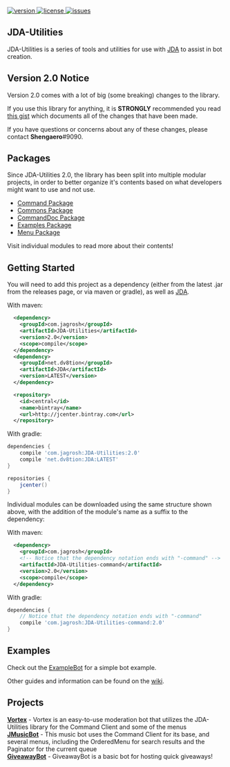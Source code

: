 [version]: https://api.bintray.com/packages/jagrosh/maven/JDA-Utilities/images/download.svg
[download]: https://bintray.com/jagrosh/maven/JDA-Utilities/_latestVersion
[license]: https://img.shields.io/badge/License-Apache%202.0-lightgrey.svg
[issues]: https://img.shields.io/github/issues/JDA-Applications/JDA-Utilities.svg 
[issueslink]: https://github.com/JDA-Applications/JDA-Utilities/issues

[ ![version][] ][download]
[ ![license][] ](https://github.com/JDA-Applications/JDA-Utilities/tree/master/LICENSE)
[ ![issues][] ][issueslink]

## JDA-Utilities
JDA-Utilities is a series of tools and utilities for use with [JDA](https://github.com/DV8FromTheWorld/JDA) 
to assist in bot creation.

## Version 2.0 Notice
Version 2.0 comes with a lot of big (some breaking) changes to the library.

If you use this library for anything, it is **STRONGLY** recommended you read 
[this gist](https://gist.github.com/TheMonitorLizard/4f09ac2a3c9d8019dc3cde02cc456eee)
which documents all of the changes that have been made.

If you have questions or concerns about any of these changes, please contact **Shengaero**#9090.

## Packages

Since JDA-Utilities 2.0, the library has been split into multiple modular projects,
in order to better organize it's contents based on what developers might want to use and not use.

+ [Command Package](https://github.com/JDA-Applications/JDA-Utilities/tree/master/command)
+ [Commons Package](https://github.com/JDA-Applications/JDA-Utilities/tree/master/commons)
+ [CommandDoc Package](https://github.com/JDA-Applications/JDA-Utilities/tree/master/doc)
+ [Examples Package](https://github.com/JDA-Applications/JDA-Utilities/tree/master/examples)
+ [Menu Package](https://github.com/JDA-Applications/JDA-Utilities/tree/master/menu)

Visit individual modules to read more about their contents!

## Getting Started
You will need to add this project as a dependency (either from the latest .jar from the releases page, 
or via maven or gradle), as well as [JDA](https://github.com/DV8FromTheWorld/JDA). 

With maven:
```xml
  <dependency>
    <groupId>com.jagrosh</groupId>
    <artifactId>JDA-Utilities</artifactId>
    <version>2.0</version>
    <scope>compile</scope>
  </dependency>
  <dependency>
    <groupId>net.dv8tion</groupId>
    <artifactId>JDA</artifactId>
    <version>LATEST</version>
  </dependency>
```
```xml
  <repository>
    <id>central</id>
    <name>bintray</name>
    <url>http://jcenter.bintray.com</url>
  </repository>
```

With gradle:
```groovy
dependencies {
    compile 'com.jagrosh:JDA-Utilities:2.0'
    compile 'net.dv8tion:JDA:LATEST'
}

repositories {
    jcenter()
}
```

Individual modules can be downloaded using the same structure shown above, with the addition of the module's
name as a suffix to the dependency:

With maven:
```xml
  <dependency>
    <groupId>com.jagrosh</groupId>
    <!-- Notice that the dependency notation ends with "-command" -->
    <artifactId>JDA-Utilities-command</artifactId>
    <version>2.0</version>
    <scope>compile</scope>
  </dependency>
```

With gradle:
```groovy
dependencies {
    // Notice that the dependency notation ends with "-command"
    compile 'com.jagrosh:JDA-Utilities-command:2.0'
}
```

## Examples
Check out the [ExampleBot](https://github.com/jagrosh/ExampleBot) for a simple bot example.

Other guides and information can be found on the [wiki](https://github.com/JDA-Applications/JDA-Utilities/wiki).

## Projects
[**Vortex**](https://github.com/jagrosh/Vortex) - Vortex is an easy-to-use moderation bot that utilizes the JDA-Utilities library for the Command Client and some of the menus<br>
[**JMusicBot**](https://github.com/jagrosh/MusicBot) - This music bot uses the Command Client for its base, and several menus, including the OrderedMenu for search results and the Paginator for the current queue<br>
[**GiveawayBot**](https://github.com/jagrosh/GiveawayBot) - GiveawayBot is a basic bot for hosting quick giveaways!<br>
